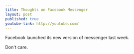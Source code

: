 ```yaml
---
title: Thoughts on Facebook Messenger
layout: post
published: true
youtube-link: http://youtube.com/
---
```

Facebook launched its new version of messenger last week.

Don't care.